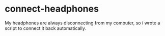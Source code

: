 # connect-headphones
My headphones are always disconnecting from my computer, so i wrote a script to connect it back automatically.






